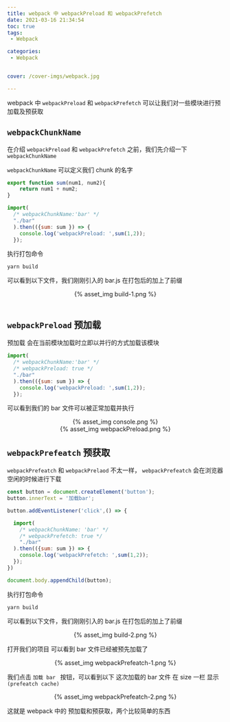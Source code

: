```yaml
---
title: webpack 中 webpackPreload 和 webpackPrefetch
date: 2021-03-16 21:34:54
toc: true
tags:
 - Webpack

categories:
 - Webpack


cover: /cover-imgs/webpack.jpg

---
```

webpack 中 `webpackPreload` 和 `webpackPrefetch` 可以让我们对一些模块进行预加载及预获取

<!-- more -->

## `webpackChunkName` 
在介绍 `webpackPreload` 和 `webpackPrefetch` 之前，我们先介绍一下 `webpackChunkName`

`webpackChunkName` 可以定义我们 chunk 的名字

```js src
export function sum(num1, num2){
    return num1 + num2;
}
```

``` js src/index.js
import(
  /* webpackChunkName:'bar' */
  "./bar"
  ).then(({sum: sum }) => {
    console.log('webpackPreload: ',sum(1,2));
  });
```
执行打包命令 

``` shell
yarn build
```

可以看到以下文件，我们刚刚引入的 bar.js 在打包后的加上了前缀
<center>
{% asset_img build-1.png %}
</center>
<br/>

## `webpackPreload` 预加载
预加载 会在当前模块加载时立即以并行的方式加载该模块

```js src/index.jx
import(
  /* webpackChunkName:'bar' */
  /* webpackPreload: true */
  "./bar"
  ).then(({sum: sum }) => {
    console.log('webpackPreload: ',sum(1,2));
  });
```
可以看到我们的 bar 文件可以被正常加载并执行
<center>
{% asset_img console.png %}<br/>
</center>
<center>
{% asset_img webpackPreload.png %}
</center>

## `webpackPrefeatch` 预获取

`webpackPrefeatch` 和 `webpackPrelaod` 不太一样， `webpackPrefeatch` 会在浏览器空闲的时候进行下载

``` src/index.js
const button = document.createElement('button');
button.innerText = '加载bar';

button.addEventListener('click',() => {

  import(
    /* webpackChunkName: 'bar' */
    /* webpackPrefetch: true */
    "./bar"
  ).then(({sum: sum }) => {
    console.log('webpackPrefetch: ',sum(1,2));
  });
})

document.body.appendChild(button);
```
执行打包命令 

``` shell
yarn build
```

可以看到以下文件，我们刚刚引入的 bar.js 在打包后的加上了前缀
<center>
{% asset_img build-2.png %}
</center>

打开我们的项目 可以看到 bar 文件已经被预先加载了 
<center>
{% asset_img webpackPrefeatch-1.png %}
</center>

我们点击 `加载 bar ` 按钮，可以看到以下 这次加载的 bar 文件 在 size 一栏 显示 `(prefeatch cache)`

<center>
{% asset_img webpackPrefeatch-2.png %}
</center>

这就是 webpack 中的 预加载和预获取，两个比较简单的东西